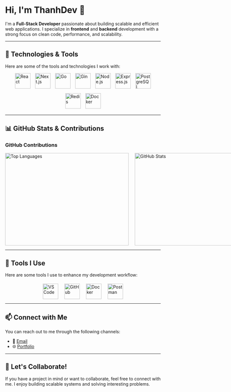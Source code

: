 # Hi, I'm ThanhDev 👋

I'm a **Full-Stack Developer** passionate about building scalable and efficient web applications. I specialize in **frontend** and **backend** development with a strong focus on clean code, performance, and scalability. 

---

## 🚀 Technologies & Tools

Here are some of the tools and technologies I work with:

<div style="display: flex; flex-wrap: wrap; justify-content: center; gap: 15px; margin-bottom: 20px;">
    <img src="https://img.shields.io/badge/React-61DAFB?style=for-the-badge&logo=react&logoColor=white" alt="React" height="50">
    <img src="https://img.shields.io/badge/Next.js-000000?style=for-the-badge&logo=next.js&logoColor=white" alt="Next.js" height="50">
    <img src="https://img.shields.io/badge/Go-00ADD8?style=for-the-badge&logo=go&logoColor=white" alt="Go" height="50">
    <img src="https://img.shields.io/badge/Gin-00A95C?style=for-the-badge&logo=go&logoColor=white" alt="Gin" height="50">
    <img src="https://img.shields.io/badge/Node.js-339933?style=for-the-badge&logo=node.js&logoColor=white" alt="Node.js" height="50">
    <img src="https://img.shields.io/badge/Express.js-000000?style=for-the-badge&logo=express&logoColor=white" alt="Express.js" height="50">
    <img src="https://img.shields.io/badge/PostgreSQL-336791?style=for-the-badge&logo=postgresql&logoColor=white" alt="PostgreSQL" height="50">
    <img src="https://img.shields.io/badge/Redis-D82C1B?style=for-the-badge&logo=redis&logoColor=white" alt="Redis" height="50">
    <img src="https://img.shields.io/badge/Docker-2496ED?style=for-the-badge&logo=docker&logoColor=white" alt="Docker" height="50">
</div>

---

## 📊 GitHub Stats & Contributions

### GitHub Contributions

<div style="display: flex; gap: 20px;">
    <img src="https://github-readme-stats.vercel.app/api/top-langs/?username=thanhdev1710&layout=compact&theme=radical" alt="Top Languages" height="300" width="400">
    <img src="https://github-readme-stats.vercel.app/api?username=thanhdev1710&show_icons=true&hide_title=true&count_private=true&hide=prs&theme=radical" alt="GitHub Stats" height="300" width="400">
    <img src="https://streak-stats.demolab.com?user=thanhdev1710&theme=radical&date_format=M%20j%5B%2C%20Y%5D" />
</div>

---

## 🔧 Tools I Use

Here are some tools I use to enhance my development workflow:

<div style="display: flex; flex-wrap: wrap; gap: 20px; justify-content: center; margin-top: 20px;">
    <img src="https://img.shields.io/badge/VS_Code-007ACC?style=for-the-badge&logo=codecrafters&logoColor=white" alt="VS Code" height="50">
    <img src="https://img.shields.io/badge/GitHub-181717?style=for-the-badge&logo=github&logoColor=white" alt="GitHub" height="50">
    <img src="https://img.shields.io/badge/Docker-2496ED?style=for-the-badge&logo=docker&logoColor=white" alt="Docker" height="50">
    <img src="https://img.shields.io/badge/Postman-FF6C37?style=for-the-badge&logo=postman&logoColor=white" alt="Postman" height="50">
</div>

---

## 📫 Connect with Me

You can reach out to me through the following channels:

- 📧 [Email](mailto:chithanh171004@gmail.com)
- 🌐 [Portfolio](https://thanhdev.io.vn/)

---

## 🔗 Let's Collaborate!

If you have a project in mind or want to collaborate, feel free to connect with me. I enjoy building scalable systems and solving interesting problems.
